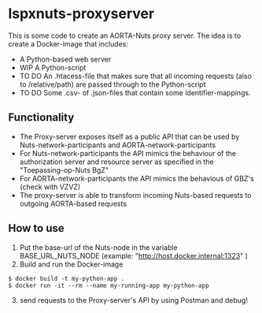 # lspxnuts-proxyserver
This is some code to create an AORTA-Nuts proxy server.
The idea is to create a Docker-image that includes:
- A Python-based web server
- WIP A Python-script 
- TO DO An .htacess-file that makes sure that all incoming requests (also to /relative/path) are passed through to the Python-script
- TO DO Some .csv- of .json-files that contain some identifier-mappings.

## Functionality
- The Proxy-server exposes itself as a public API that can be used by Nuts-network-participants and AORTA-network-participants
- For Nuts-network-participants the API mimics the behaviour of the authorization server and resource server as specified in the "Toepassing-op-Nuts BgZ"
- For AORTA-network-participants the API mimics the behavious of GBZ's (check with VZVZ)
- The proxy-server is able to transform incoming Nuts-based requests to outgoing AORTA-based requests

## How to use
1. Put the base-url of the Nuts-node in the variable BASE_URL_NUTS_NODE (example: "http://host.docker.internal:1323" )
2. Build and run the Docker-image
```
$ docker build -t my-python-app .
$ docker run -it --rm --name my-running-app my-python-app
```
3. send requests to the Proxy-server's API by using Postman and debug!

